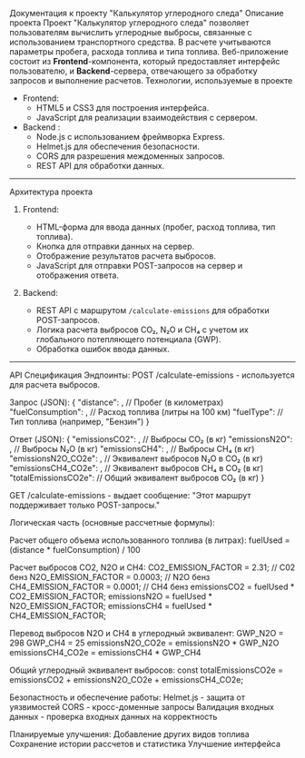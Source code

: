 Документация к проекту "Калькулятор углеродного следа"
Описание проекта
Проект "Калькулятор углеродного следа" позволяет пользователям вычислить углеродные выбросы, связанные с использованием транспортного средства. В расчете учитываются параметры пробега, расхода топлива и типа топлива. Веб-приложение состоит из **Frontend**-компонента, который предоставляет интерфейс пользователю, и **Backend**-сервера, отвечающего за обработку запросов и выполнение расчетов.
Технологии, используемые в проекте

- Frontend:
  - HTML5 и CSS3 для построения интерфейса.
  - JavaScript для реализации взаимодействия с сервером.
- Backend :
  - Node.js с использованием фреймворка Express.
  - Helmet.js для обеспечения безопасности.
  - CORS для разрешения междоменных запросов.
  - REST API для обработки данных.

---

Архитектура проекта

1. Frontend:
   - HTML-форма для ввода данных (пробег, расход топлива, тип топлива).
   - Кнопка для отправки данных на сервер.
   - Отображение результатов расчета выбросов.
   - JavaScript для отправки POST-запросов на сервер и отображения ответа.

2. Backend:
   - REST API с маршрутом `/calculate-emissions` для обработки POST-запросов.
   - Логика расчета выбросов CO₂, N₂O и CH₄ с учетом их глобального потепляющего потенциала (GWP).
   - Обработка ошибок ввода данных.

---

API Спецификация
  Эндпоинты:
    POST /calculate-emissions - используется для расчета выбросов.

  Запрос (JSON):
  {
    "distance": <float>,         // Пробег (в километрах)
    "fuelConsumption": <float>, // Расход топлива (литры на 100 км)
    "fuelType": <string>        // Тип топлива (например, "Бензин")
  }


  Ответ (JSON):
  {
    "emissionsCO2": <float>,           // Выбросы CO₂ (в кг)
    "emissionsN2O": <float>,           // Выбросы N₂O (в кг)
    "emissionsCH4": <float>,           // Выбросы CH₄ (в кг)
    "emissionsN2O_CO2e": <float>,      // Эквивалент выбросов N₂O в CO₂ (в кг)
    "emissionsCH4_CO2e": <float>,      // Эквивалент выбросов CH₄ в CO₂ (в кг)
    "totalEmissionsCO2e": <float>      // Общий эквивалент выбросов CO₂ (в кг)
  }

  GET /calculate-emissions - выдает сообщение: "Этот маршрут поддерживает только POST-запросы."
  
Логическая часть (основные рассчетные формулы):

  Расчет общего объема использованного топлива (в литрах):
    fuelUsed = (distance * fuelConsumption) / 100

  Расчет выбросов CO2, N2O и CH4:
    CO2_EMISSION_FACTOR = 2.31; // C02 бенз
    N2O_EMISSION_FACTOR = 0.0003; // N2O бенз
    CH4_EMISSION_FACTOR = 0.0001; // CH4 бенз
    emissionsCO2 = fuelUsed * CO2_EMISSION_FACTOR;
    emissionsN2O = fuelUsed * N2O_EMISSION_FACTOR;
    emissionsCH4 = fuelUsed * CH4_EMISSION_FACTOR;
    
  Перевод выбросов N2O и CH4 в углеродный эквивалент:
    GWP_N2O = 298
    GWP_CH4 = 25
    emissionsN2O_CO2e = emissionsN2O * GWP_N2O
    emissionsCH4_CO2e = emissionsCH4 * GWP_CH4

  Общий углеродный эквивалент выбросов:
    const totalEmissionsCO2e = emissionsCO2 + emissionsN2O_CO2e + emissionsCH4_CO2e;

Безопастность и обеспечение работы:
  Helmet.js - защита от уязвимостей
  CORS - кросс-доменные запросы
  Валидация входных данных - проверка входных данных на корректность

Планируемые улучшения:
  Добавление других видов топлива
  Сохранение истории рассчетов и статистика
  Улучшение интерфейса
  
  
